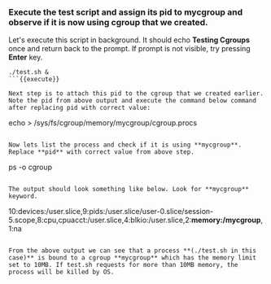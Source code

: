 ### Execute the test script and assign its pid to **mycgroup** and observe if it is now using cgroup that we created.

Let's execute this script in background. It should echo **Testing Cgroups** once and return back to the prompt. If prompt is not visible, try pressing **Enter** key.
```
./test.sh &
```{{execute}}

Next step is to attach this pid to the cgroup that we created earlier. Note the pid from above output and execute the command below command after replacing pid with correct value:
```
echo <pid> > /sys/fs/cgroup/memory/mycgroup/cgroup.procs
```

Now lets list the process and check if it is using **mycgroup**. Replace **pid** with correct value from above step.
```
ps -o cgroup <pid>
```

The output should look something like below. Look for **mycgroup** keyword.
```
10:devices:/user.slice,9:pids:/user.slice/user-0.slice/session-5.scope,8:cpu,cpuacct:/user.slice,4:blkio:/user.slice,2:__memory:/mycgroup__,1:na
```

From the above output we can see that a process **(./test.sh in this case)** is bound to a cgroup **mycgroup** which has the memory limit set to 10MB. If test.sh requests for more than 10MB memory, the process will be killed by OS.